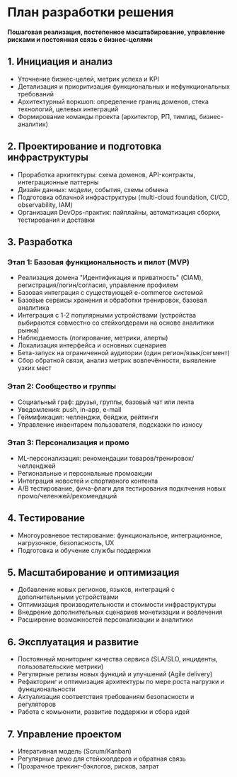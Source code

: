 # План разработки решения

**Пошаговая реализация, постепенное масштабирование, управление рисками и постоянная связь с бизнес-целями**

## 1. Инициация и анализ

- Уточнение бизнес-целей, метрик успеха и KPI
- Детализация и приоритизация функциональных и нефункциональных требований
- Архитектурный воркшоп: определение границ доменов, стека технологий, целевых интеграций
- Формирование команды проекта (архитектор, PП, тимлид, бизнес-аналитик)

## 2. Проектирование и подготовка инфраструктуры

- Проработка архитектуры: схема доменов, API-контракты, интеграционные паттерны
- Дизайн данных: модели, события, схемы обмена
- Подготовка облачной инфраструктуры (multi-cloud foundation, CI/CD, observability, IAM)
- Организация DevOps-практик: пайплайны, автоматизация сборки, тестирования и доставки

## 3. Разработка

### Этап 1: Базовая функциональность и пилот (MVP)

- Реализация домена "Идентификация и приватность" (CIAM), регистрация/логин/согласия, управление профилем
- Базовая интеграция с существующей e-commerce системой
- Базовые сервисы хранения и обработки тренировок, базовая аналитика
- Интеграция с 1-2 популярными устройствами (устройства выбираются совместно со стейхолдерами на основе аналитики рынка)
- Наблюдаемость (логирование, метрики, алерты)
- Локализация интерфейса и основных сценариев
- Бета-запуск на ограниченной аудитории (один регион/язык/сегмент)
- Сбор обратной связи, анализ метрик вовлечённости, выявление узких мест

### Этап 2: Сообщество и группы

- Социальный граф: друзья, группы, базовый чат или лента
- Уведомления: push, in-app, e-mail
- Геймификация: челленджи, бейджи, рейтинги
- Управление инвентарем пользователя, подсказки по износу

### Этап 3: Персонализация и промо

- ML-персонализация: рекомендации товаров/тренировок/челленджей
- Региональные и персональные промоакции
- Интеграция новостей и спортивного контента
- A/B тестирование, фича-флаги для тестирования подклчения новых промо/челенжей/рекомендаций

## 4. Тестирование

- Многоуровневое тестирование: функциональное, интеграционное, нагрузочное, безопасность, UX
- Подготовка и обучение службы поддержки

## 5. Масштабирование и оптимизация

- Добавление новых регионов, языков, интеграций с дополнительными устройствами
- Оптимизация производительности и стоимости инфраструктуры
- Внедрение дополнительных сценариев монетизации и вовлечения
- Расширение возможностей персонализации и аналитики

## 6. Эксплуатация и развитие

- Постоянный мониторинг качества сервиса (SLA/SLO, инциденты, пользовательские метрики)
- Регулярные релизы новых функций и улучшений (Agile delivery)
- Рефакторинг и оптимизация архитектуры по мере роста нагрузки и функциональности
- Актуализация соответствия требованиям безопасности и регуляторов
- Работа с комьюнити, развитие поддержки и сбора идей

## 7. Управление проектом

- Итеративная модель (Scrum/Kanban)
- Регулярные демо для стейкхолдеров и обратная связь
- Прозрачное трекинг-бэклогов, рисков, затрат








